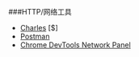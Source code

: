 ###HTTP/网络工具

<ul>
<li><a href="http://www.charlesproxy.com/">Charles</a> [$]</li>
<li><a href="https://www.getpostman.com/">Postman</a></li>
<li><a href="https://www.getpostman.com/">Chrome DevTools Network Panel</a></li>
</ul>